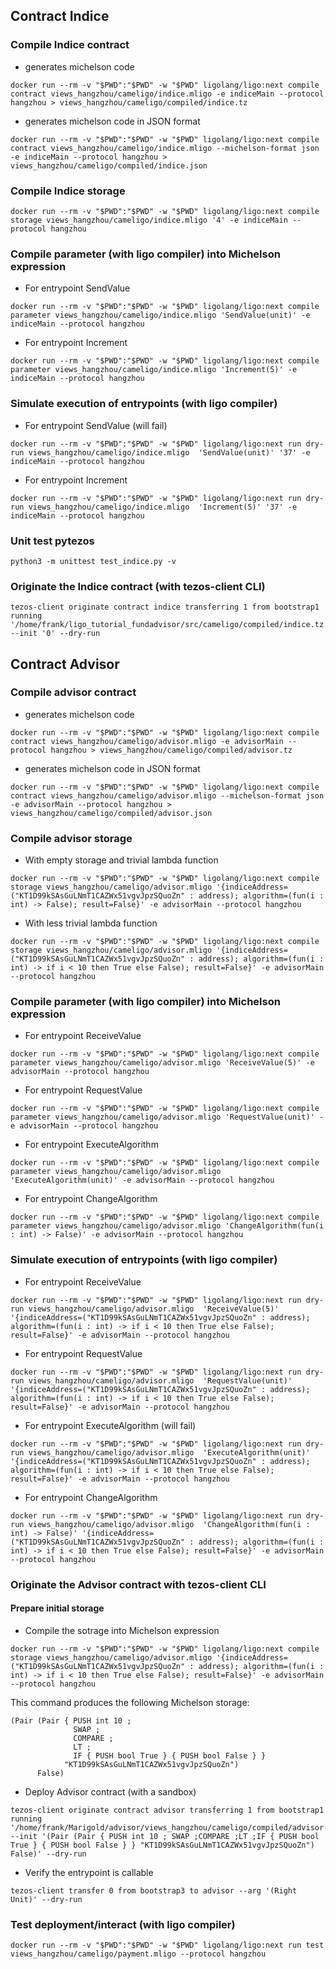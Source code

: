 ## Contract Indice

### Compile Indice contract 
- generates michelson code 
```
docker run --rm -v "$PWD":"$PWD" -w "$PWD" ligolang/ligo:next compile contract views_hangzhou/cameligo/indice.mligo -e indiceMain --protocol hangzhou > views_hangzhou/cameligo/compiled/indice.tz
```
- generates michelson code in JSON format
```
docker run --rm -v "$PWD":"$PWD" -w "$PWD" ligolang/ligo:next compile contract views_hangzhou/cameligo/indice.mligo --michelson-format json -e indiceMain --protocol hangzhou > views_hangzhou/cameligo/compiled/indice.json
```

### Compile Indice storage
```
docker run --rm -v "$PWD":"$PWD" -w "$PWD" ligolang/ligo:next compile storage views_hangzhou/cameligo/indice.mligo '4' -e indiceMain --protocol hangzhou
```

### Compile parameter (with ligo compiler) into Michelson expression

- For entrypoint SendValue
```
docker run --rm -v "$PWD":"$PWD" -w "$PWD" ligolang/ligo:next compile parameter views_hangzhou/cameligo/indice.mligo 'SendValue(unit)' -e indiceMain --protocol hangzhou
```
- For entrypoint Increment
```
docker run --rm -v "$PWD":"$PWD" -w "$PWD" ligolang/ligo:next compile parameter views_hangzhou/cameligo/indice.mligo 'Increment(5)' -e indiceMain --protocol hangzhou
```

### Simulate execution of entrypoints (with ligo compiler)

- For entrypoint SendValue (will fail)
```
docker run --rm -v "$PWD":"$PWD" -w "$PWD" ligolang/ligo:next run dry-run views_hangzhou/cameligo/indice.mligo  'SendValue(unit)' '37' -e indiceMain --protocol hangzhou
```

- For entrypoint Increment
```
docker run --rm -v "$PWD":"$PWD" -w "$PWD" ligolang/ligo:next run dry-run views_hangzhou/cameligo/indice.mligo  'Increment(5)' '37' -e indiceMain --protocol hangzhou
```

### Unit test pytezos
```
python3 -m unittest test_indice.py -v
```

### Originate the Indice contract (with tezos-client CLI)
```
tezos-client originate contract indice transferring 1 from bootstrap1 running '/home/frank/ligo_tutorial_fundadvisor/src/cameligo/compiled/indice.tz' --init '0' --dry-run
```



## Contract Advisor

### Compile advisor contract 
- generates michelson code
```
docker run --rm -v "$PWD":"$PWD" -w "$PWD" ligolang/ligo:next compile contract views_hangzhou/cameligo/advisor.mligo -e advisorMain --protocol hangzhou > views_hangzhou/cameligo/compiled/advisor.tz
```

- generates michelson code in JSON format
```
docker run --rm -v "$PWD":"$PWD" -w "$PWD" ligolang/ligo:next compile contract views_hangzhou/cameligo/advisor.mligo --michelson-format json -e advisorMain --protocol hangzhou > views_hangzhou/cameligo/compiled/advisor.json
```

### Compile advisor storage

- With empty storage and trivial lambda function
```
docker run --rm -v "$PWD":"$PWD" -w "$PWD" ligolang/ligo:next compile storage views_hangzhou/cameligo/advisor.mligo '{indiceAddress=("KT1D99kSAsGuLNmT1CAZWx51vgvJpzSQuoZn" : address); algorithm=(fun(i : int) -> False); result=False}' -e advisorMain --protocol hangzhou
```

- With less trivial lambda function
```
docker run --rm -v "$PWD":"$PWD" -w "$PWD" ligolang/ligo:next compile storage views_hangzhou/cameligo/advisor.mligo '{indiceAddress=("KT1D99kSAsGuLNmT1CAZWx51vgvJpzSQuoZn" : address); algorithm=(fun(i : int) -> if i < 10 then True else False); result=False}' -e advisorMain --protocol hangzhou
```

### Compile parameter (with ligo compiler) into Michelson expression

- For entrypoint ReceiveValue
```
docker run --rm -v "$PWD":"$PWD" -w "$PWD" ligolang/ligo:next compile parameter views_hangzhou/cameligo/advisor.mligo 'ReceiveValue(5)' -e advisorMain --protocol hangzhou
```
- For entrypoint RequestValue
```
docker run --rm -v "$PWD":"$PWD" -w "$PWD" ligolang/ligo:next compile parameter views_hangzhou/cameligo/advisor.mligo 'RequestValue(unit)' -e advisorMain --protocol hangzhou
```

- For entrypoint ExecuteAlgorithm
```
docker run --rm -v "$PWD":"$PWD" -w "$PWD" ligolang/ligo:next compile parameter views_hangzhou/cameligo/advisor.mligo 'ExecuteAlgorithm(unit)' -e advisorMain --protocol hangzhou
```

- For entrypoint ChangeAlgorithm
```
docker run --rm -v "$PWD":"$PWD" -w "$PWD" ligolang/ligo:next compile parameter views_hangzhou/cameligo/advisor.mligo 'ChangeAlgorithm(fun(i : int) -> False)' -e advisorMain --protocol hangzhou
```


### Simulate execution of entrypoints (with ligo compiler)

- For entrypoint ReceiveValue
```
docker run --rm -v "$PWD":"$PWD" -w "$PWD" ligolang/ligo:next run dry-run views_hangzhou/cameligo/advisor.mligo  'ReceiveValue(5)' '{indiceAddress=("KT1D99kSAsGuLNmT1CAZWx51vgvJpzSQuoZn" : address); algorithm=(fun(i : int) -> if i < 10 then True else False); result=False}' -e advisorMain --protocol hangzhou
```

- For entrypoint RequestValue
```
docker run --rm -v "$PWD":"$PWD" -w "$PWD" ligolang/ligo:next run dry-run views_hangzhou/cameligo/advisor.mligo  'RequestValue(unit)' '{indiceAddress=("KT1D99kSAsGuLNmT1CAZWx51vgvJpzSQuoZn" : address); algorithm=(fun(i : int) -> if i < 10 then True else False); result=False}' -e advisorMain --protocol hangzhou
```

- For entrypoint ExecuteAlgorithm (will fail)
```
docker run --rm -v "$PWD":"$PWD" -w "$PWD" ligolang/ligo:next run dry-run views_hangzhou/cameligo/advisor.mligo  'ExecuteAlgorithm(unit)' '{indiceAddress=("KT1D99kSAsGuLNmT1CAZWx51vgvJpzSQuoZn" : address); algorithm=(fun(i : int) -> if i < 10 then True else False); result=False}' -e advisorMain --protocol hangzhou
```

- For entrypoint ChangeAlgorithm
```
docker run --rm -v "$PWD":"$PWD" -w "$PWD" ligolang/ligo:next run dry-run views_hangzhou/cameligo/advisor.mligo  'ChangeAlgorithm(fun(i : int) -> False)' '{indiceAddress=("KT1D99kSAsGuLNmT1CAZWx51vgvJpzSQuoZn" : address); algorithm=(fun(i : int) -> if i < 10 then True else False); result=False}' -e advisorMain --protocol hangzhou
```



### Originate the Advisor contract with tezos-client CLI

#### Prepare initial storage 

- Compile the sotrage into Michelson expression
```
docker run --rm -v "$PWD":"$PWD" -w "$PWD" ligolang/ligo:next compile storage views_hangzhou/cameligo/advisor.mligo '{indiceAddress=("KT1D99kSAsGuLNmT1CAZWx51vgvJpzSQuoZn" : address); algorithm=(fun(i : int) -> if i < 10 then True else False); result=False}' -e advisorMain --protocol hangzhou
```

This command produces the following Michelson storage:
```
(Pair (Pair { PUSH int 10 ;
              SWAP ;
              COMPARE ;
              LT ;
              IF { PUSH bool True } { PUSH bool False } }
            "KT1D99kSAsGuLNmT1CAZWx51vgvJpzSQuoZn")
      False)
```

- Deploy Advisor contract (with a sandbox)

```
tezos-client originate contract advisor transferring 1 from bootstrap1  running '/home/frank/Marigold/advisor/views_hangzhou/cameligo/compiled/advisor.tz' --init '(Pair (Pair { PUSH int 10 ; SWAP ;COMPARE ;LT ;IF { PUSH bool True } { PUSH bool False } } "KT1D99kSAsGuLNmT1CAZWx51vgvJpzSQuoZn") False)' --dry-run
```

- Verify the entrypoint is callable
```
tezos-client transfer 0 from bootstrap3 to advisor --arg '(Right Unit)' --dry-run
```

### Test deployment/interact (with ligo compiler)
```
docker run --rm -v "$PWD":"$PWD" -w "$PWD" ligolang/ligo:next run test views_hangzhou/cameligo/payment.mligo --protocol hangzhou
```